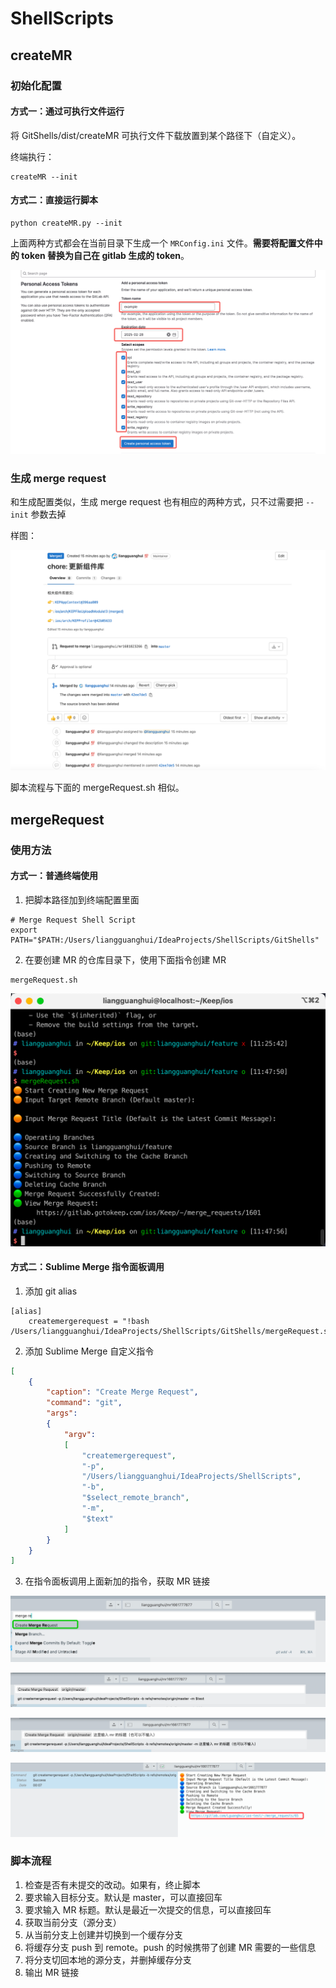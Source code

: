 # ShellScripts

## createMR

### 初始化配置

#### 方式一：通过可执行文件运行

将 GitShells/dist/createMR 可执行文件下载放置到某个路径下（自定义）。

终端执行：

```shell
createMR --init
```

#### 方式二：直接运行脚本

```shell
python createMR.py --init
```

上面两种方式都会在当前目录下生成一个 `MRConfig.ini` 文件。**需要将配置文件中的 token 替换为自己在 gitlab 生成的 token**。

![token](images/gitlab_token.png)

### 生成 merge request

和生成配置类似，生成 merge request 也有相应的两种方式，只不过需要把 `--init` 参数去掉

样图：

![mr_example](images/create_mr_screen_shot.png)

脚本流程与下面的 mergeRequest.sh 相似。

## mergeRequest

### 使用方法

#### 方式一：普通终端使用

1. 把脚本路径加到终端配置里面

```shell
# Merge Request Shell Script
export PATH="$PATH:/Users/liangguanghui/IdeaProjects/ShellScripts/GitShells"
```

2. 在要创建 MR 的仓库目录下，使用下面指令创建 MR

```shell
mergeRequest.sh
```
![mr](images/img.png)

#### 方式二：Sublime Merge 指令面板调用

1. 添加 git alias

```shell
[alias]
	createmergerequest = "!bash /Users/liangguanghui/IdeaProjects/ShellScripts/GitShells/mergeRequest.sh"
```

2. 添加 Sublime Merge 自定义指令

```json
[
    {
        "caption": "Create Merge Request",
        "command": "git",
        "args":
        {
            "argv":
            [
                "createmergerequest",
                "-p",
                "/Users/liangguanghui/IdeaProjects/ShellScripts",
                "-b",
                "$select_remote_branch",
                "-m",
                "$text"
            ]
        }
    }
]
```

3. 在指令面板调用上面新加的指令，获取 MR 链接

![img.png](images/sublime_merge_createMR.png)

![img.png](images/sublime_merge_createMR2.png)

![img.png](images/sublime_merge_createMR3.png)

![img.png](images/sublime_merge_mr.png)

### 脚本流程

1. 检查是否有未提交的改动。如果有，终止脚本
2. 要求输入目标分支。默认是 master，可以直接回车
3. 要求输入 MR 标题。默认是最近一次提交的信息，可以直接回车
4. 获取当前分支（源分支）
5. 从当前分支上创建并切换到一个缓存分支
6. 将缓存分支 push 到 remote。push 的时候携带了创建 MR 需要的一些信息
7. 将分支切回本地的源分支，并删掉缓存分支
8. 输出 MR 链接
